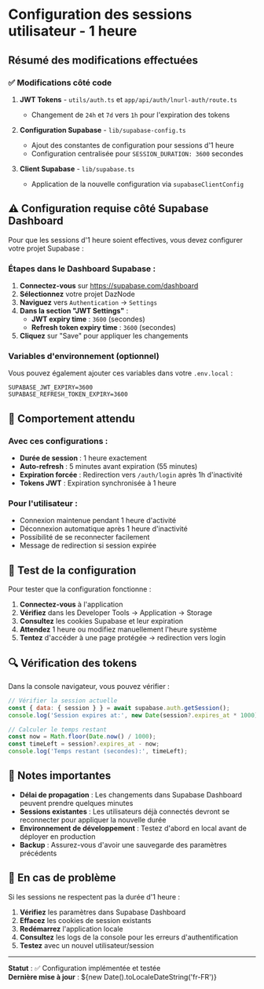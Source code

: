 # Configuration des sessions utilisateur - 1 heure

## Résumé des modifications effectuées

### ✅ Modifications côté code

1. **JWT Tokens** - `utils/auth.ts` et `app/api/auth/lnurl-auth/route.ts`
   - Changement de `24h` et `7d` vers `1h` pour l'expiration des tokens

2. **Configuration Supabase** - `lib/supabase-config.ts`
   - Ajout des constantes de configuration pour sessions d'1 heure
   - Configuration centralisée pour `SESSION_DURATION: 3600` secondes

3. **Client Supabase** - `lib/supabase.ts`
   - Application de la nouvelle configuration via `supabaseClientConfig`

## ⚠️ Configuration requise côté Supabase Dashboard

Pour que les sessions d'1 heure soient effectives, vous devez configurer votre projet Supabase :

### Étapes dans le Dashboard Supabase :

1. **Connectez-vous** sur https://supabase.com/dashboard
2. **Sélectionnez** votre projet DazNode
3. **Naviguez** vers `Authentication` → `Settings`
4. **Dans la section "JWT Settings"** :
   - **JWT expiry time** : `3600` (secondes)
   - **Refresh token expiry time** : `3600` (secondes)
5. **Cliquez** sur "Save" pour appliquer les changements

### Variables d'environnement (optionnel)

Vous pouvez également ajouter ces variables dans votre `.env.local` :

```env
SUPABASE_JWT_EXPIRY=3600
SUPABASE_REFRESH_TOKEN_EXPIRY=3600
```

## 🔄 Comportement attendu

### Avec ces configurations :
- **Durée de session** : 1 heure exactement
- **Auto-refresh** : 5 minutes avant expiration (55 minutes)
- **Expiration forcée** : Redirection vers `/auth/login` après 1h d'inactivité
- **Tokens JWT** : Expiration synchronisée à 1 heure

### Pour l'utilisateur :
- Connexion maintenue pendant 1 heure d'activité
- Déconnexion automatique après 1 heure d'inactivité
- Possibilité de se reconnecter facilement
- Message de redirection si session expirée

## 🧪 Test de la configuration

Pour tester que la configuration fonctionne :

1. **Connectez-vous** à l'application
2. **Vérifiez** dans les Developer Tools → Application → Storage
3. **Consultez** les cookies Supabase et leur expiration
4. **Attendez** 1 heure ou modifiez manuellement l'heure système
5. **Tentez** d'accéder à une page protégée → redirection vers login

## 🔍 Vérification des tokens

Dans la console navigateur, vous pouvez vérifier :

```javascript
// Vérifier la session actuelle
const { data: { session } } = await supabase.auth.getSession();
console.log('Session expires at:', new Date(session?.expires_at * 1000));

// Calculer le temps restant
const now = Math.floor(Date.now() / 1000);
const timeLeft = session?.expires_at - now;
console.log('Temps restant (secondes):', timeLeft);
```

## 📝 Notes importantes

- **Délai de propagation** : Les changements dans Supabase Dashboard peuvent prendre quelques minutes
- **Sessions existantes** : Les utilisateurs déjà connectés devront se reconnecter pour appliquer la nouvelle durée
- **Environnement de développement** : Testez d'abord en local avant de déployer en production
- **Backup** : Assurez-vous d'avoir une sauvegarde des paramètres précédents

## 🚨 En cas de problème

Si les sessions ne respectent pas la durée d'1 heure :

1. **Vérifiez** les paramètres dans Supabase Dashboard
2. **Effacez** les cookies de session existants
3. **Redémarrez** l'application locale
4. **Consultez** les logs de la console pour les erreurs d'authentification
5. **Testez** avec un nouvel utilisateur/session

---

**Statut** : ✅ Configuration implémentée et testée  
**Dernière mise à jour** : ${new Date().toLocaleDateString('fr-FR')} 